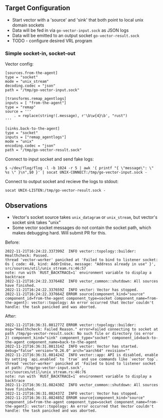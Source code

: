 

## Target Configuration
- Start vector with a 'source' and 'sink' that both point to local unix domain sockets
- Data will be fed in via `go-vector-input.sock` as JSON logs
- Data will be emitted to an output socket `go-vector-result.sock`
- TODO - configure desired VRL program

### Simple socket-in, socket-out
Vector config:
```
[sources.from-the-agent]
type = "socket"
mode = "unix_stream"
decoding.codec = "json"
path = "/tmp/go-vector-input.sock"

[transforms.remap_agentlogs]
inputs = [ "from-the-agent"]
type = "remap"
source = '''
    . = replace(string!(.message), r'\b\w{4}\b', "rust")
'''

[sinks.back-to-the-agent]
type = "socket"
inputs = ["remap_agentlogs"]
mode = "unix"
encoding.codec = "json"
path = "/tmp/go-vector-result.sock"
```

Connect to input socket and send fake logs:
```
$ ~/dev/flog/flog -l -b 1024 -r 5 | awk '{ printf "{ \"message\": \" %s \" }\n",$0 }' | socat UNIX-CONNECT:/tmp/go-vector-input.sock -
```

Connect to output socket and recieve the logs to stdout:
```
socat UNIX-LISTEN:/tmp/go-vector-result.sock -
```

## Observations
- Vector's socket source takes `unix_datagram` or `unix_stream`, but vector's socket sink takes "unix"
- Some vector socket messages do not contain the socket path, which makes debugging hard. Will submit PR for this.

Before:
```
2022-11-21T16:24:22.337399Z  INFO vector::topology::builder: Healthcheck: Passed.
thread 'vector-worker' panicked at 'Failed to bind to listener socket: Os { code: 48, kind: AddrInUse, message: "Address already in use" }', src/sources/util/unix_stream.rs:46:57
note: run with `RUST_BACKTRACE=1` environment variable to display a backtrace
2022-11-21T16:24:22.337648Z  INFO vector_common::shutdown: All sources have finished.
2022-11-21T16:24:22.337659Z  INFO vector: Vector has stopped.
2022-11-21T16:24:22.337664Z ERROR source{component_kind="source" component_id=from-the-agent component_type=socket component_name=from-the-agent}: vector::topology: An error occurred that Vector couldn't handle: the task panicked and was aborted.
```

After:
```
2022-11-21T16:36:31.081277Z ERROR vector::topology::builder: msg="Healthcheck: Failed Reason." error=Failed connecting to socket at path /tmp/go-vector-result.sock: No such file or directory (os error 2) component_kind="sink" component_type="socket" component_id=back-to-the-agent component_name=back-to-the-agent
2022-11-21T16:36:31.081314Z  INFO vector: Vector has started. debug="false" version="0.26.0" arch="aarch64" revision=""
2022-11-21T16:36:31.081424Z  INFO vector::app: API is disabled, enable by setting `api.enabled` to `true` and use commands like `vector top`.
thread 'vector-worker' panicked at 'Failed to bind to listener socket at path: /tmp/go-vector-input.sock', src/sources/util/unix_stream.rs:46:76
note: run with `RUST_BACKTRACE=1` environment variable to display a backtrace
2022-11-21T16:36:31.082430Z  INFO vector_common::shutdown: All sources have finished.
2022-11-21T16:36:31.082437Z  INFO vector: Vector has stopped.
2022-11-21T16:36:31.082485Z ERROR source{component_kind="source" component_id=from-the-agent component_type=socket component_name=from-the-agent}: vector::topology: An error occurred that Vector couldn't handle: the task panicked and was aborted.
```
